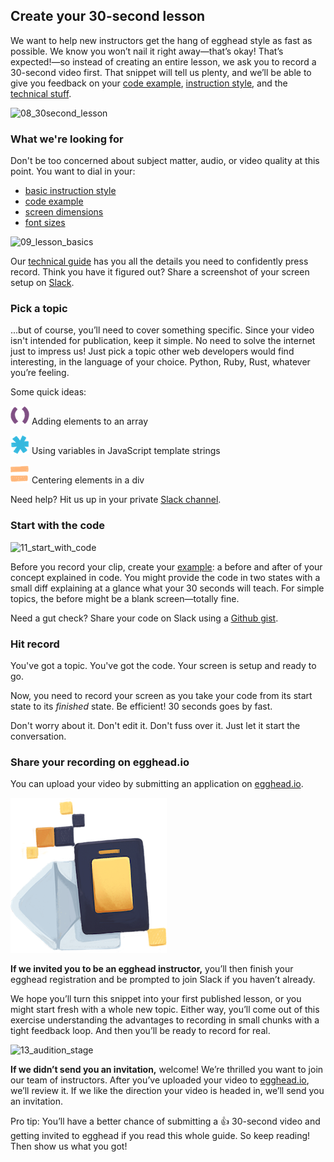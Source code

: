 ## Create your 30-second lesson

We want to help new instructors get the hang of egghead style as fast as possible. We know you won’t nail it right away—that’s okay! That’s expected!—so instead of creating an entire lesson, we ask you to record a 30-second video first. That snippet will tell us plenty, and we’ll be able to give you feedback on your [code example](#create-your-code-example), [instruction style](#how-to-instruct), and the [technical stuff](#screencasting-tips).

![08_30second_lesson](https://d2mxuefqeaa7sj.cloudfront.net/s_9838C555F24EB65660F8595157C5BEE00A2628AF3D89A31309BA4CB5DEE58428_1530530122820_file.png)

### What we're looking for

Don't be too concerned about subject matter, audio, or video quality at this point. You want to dial in your:

- [basic instruction style](#how-to-instruct)
- [code example](#create-your-code-example)
- [screen dimensions](#prepare-your-screen-for-recording)
- [font sizes](#prepare-your-screen-for-recording)

![09_lesson_basics](https://d2mxuefqeaa7sj.cloudfront.net/s_9838C555F24EB65660F8595157C5BEE00A2628AF3D89A31309BA4CB5DEE58428_1530530162355_file.png)

Our [technical guide](#screencasting-tips) has you all the details you need to confidently press record. Think you have it figured out? Share a screenshot of your screen setup on [Slack](#egghead-on-slack).

### Pick a topic

...but of course, you’ll need to cover something specific. Since your video isn't intended for publication, keep it simple. No need to solve the internet just to impress us! Just pick a topic other web developers would find interesting, in the language of your choice. Python, Ruby, Rust, whatever you’re feeling.

Some quick ideas:

![Bracket](static/illos/ch1_s4_icon-bracket.png)  Adding elements to an array

![Star](static/illos/ch1_s4_icon-star.png) Using variables in JavaScript template strings

![Equals](static/illos/ch1_s4_icon-equals.png) Centering elements in a div


Need help? Hit us up in your private [Slack channel](#egghead-on-slack).

### Start with the code

![11_start_with_code](https://d2mxuefqeaa7sj.cloudfront.net/s_9838C555F24EB65660F8595157C5BEE00A2628AF3D89A31309BA4CB5DEE58428_1530530275859_file.png)

Before you record your clip, create your [example](#create-your-code-example): a before and after of your concept explained in code. You might provide the code in two states with a small diff explaining at a glance what your 30 seconds will teach. For simple topics, the before might be a blank screen—totally fine.

Need a gut check? Share your code on Slack using a [Github gist](#sharing-your-code).

### Hit record

You've got a topic. You've got the code. Your screen is setup and ready to go.

Now, you need to record your screen as you take your code from its start state to its _finished_ state. Be efficient! 30 seconds goes by fast.

Don't worry about it. Don't edit it. Don't fuss over it. Just let it start the conversation.

### Share your recording on egghead.io

You can upload your video by submitting an application on [egghead.io](http://egghead.io).

![gold_invitation](static/illos/ch1_s4_invitation.png)

**If we invited you to be an egghead instructor,** you’ll then finish your egghead registration and be prompted to join Slack if you haven’t already.

We hope you’ll turn this snippet into your first published lesson, or you might start fresh with a whole new topic. Either way, you’ll come out of this exercise understanding the advantages to recording in small chunks with a tight feedback loop. And then you’ll be ready to record for real.

![13_audition_stage](https://d2mxuefqeaa7sj.cloudfront.net/s_9838C555F24EB65660F8595157C5BEE00A2628AF3D89A31309BA4CB5DEE58428_1530530391607_file.png)

**If we didn’t send you an invitation,** welcome! We’re thrilled you want to join our team of instructors. After you’ve uploaded your video to [egghead.io](http://egghead.io/), we’ll review it. If we like the direction your video is headed in, we’ll send you an invitation.

Pro tip: You’ll have a better chance of submitting a 👍 30-second video and getting invited to egghead if you read this whole guide. So keep reading! Then show us what you got!

